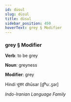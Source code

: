 ```yaml
---
id: düsul
slug: düsul
title: düsul
sidebar_position: 450
hoverText: grey § Modifier
---
```


### grey § Modifier

**Verb**: to be grey

**Noun**: greyness

**Modifier**: grey

Hindi धूसर dhūsar [d̪ʱuː.s̪əɾ]

*Indo-Iranian Language Family*